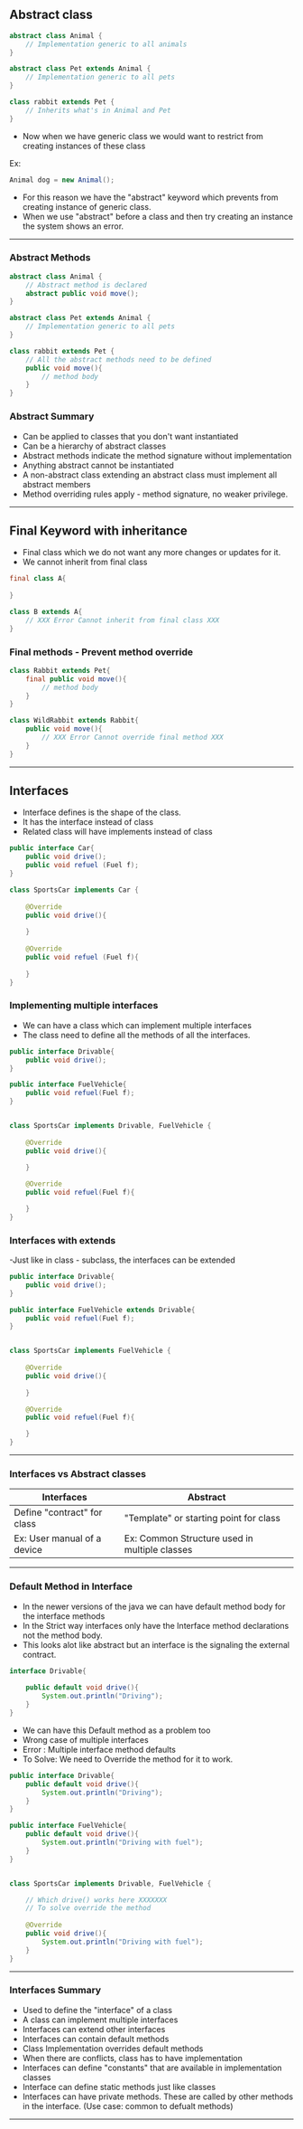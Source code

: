 ## Abstract class

```java
abstract class Animal {
    // Implementation generic to all animals
}

abstract class Pet extends Animal {
    // Implementation generic to all pets
}

class rabbit extends Pet {
    // Inherits what's in Animal and Pet
}
```

- Now when we have generic class we would want to restrict from creating instances of these class

Ex:
```java 
Animal dog = new Animal();
```

- For this reason we have the "abstract" keyword which prevents from creating instance of generic class.
- When we use "abstract" before a class and then try creating an instance the system shows an error.

________

### Abstract Methods

```java
abstract class Animal {
    // Abstract method is declared
    abstract public void move();
}

abstract class Pet extends Animal {
    // Implementation generic to all pets
}

class rabbit extends Pet {
    // All the abstract methods need to be defined
    public void move(){
        // method body
    }
}
```

### Abstract Summary

- Can be applied to classes that you don't want instantiated
- Can be a hierarchy of abstract classes
- Abstract methods indicate the method signature without implementation
- Anything abstract cannot be instantiated
- A non-abstract class extending an abstract class must implement all abstract members
- Method overriding rules apply - method signature, no weaker privilege.

__________

## Final Keyword with inheritance

- Final class which we do not want any more changes or updates for it.
- We cannot inherit from final class

```java
final class A{
    
}

class B extends A{
    // XXX Error Cannot inherit from final class XXX
}
```

### Final methods - Prevent method override

```java
class Rabbit extends Pet{
    final public void move(){
        // method body
    }
}

class WildRabbit extends Rabbit{
    public void move(){
        // XXX Error Cannot override final method XXX
    }
}
```

__________


## Interfaces

- Interface defines is the shape of the class.
- It has the interface instead of class
- Related class will have implements instead of class

```java
public interface Car{
    public void drive();
    public void refuel (Fuel f);
}

class SportsCar implements Car {
    
    @Override
    public void drive(){
        
    }
    
    @Override
    public void refuel (Fuel f){
        
    }
}
```

### Implementing multiple interfaces

- We can have a class which can implement multiple interfaces
- The class need to define all the methods of all the interfaces.

```java
public interface Drivable{
    public void drive();
}

public interface FuelVehicle{
    public void refuel(Fuel f);
}


class SportsCar implements Drivable, FuelVehicle {
    
    @Override
    public void drive(){
        
    }

    @Override
    public void refuel(Fuel f){

    }
}
```

### Interfaces with extends

-Just like in class - subclass, the interfaces can be extended


```java
public interface Drivable{
    public void drive();
}

public interface FuelVehicle extends Drivable{
    public void refuel(Fuel f);
}


class SportsCar implements FuelVehicle {
    
    @Override
    public void drive(){
        
    }

    @Override
    public void refuel(Fuel f){

    }
}
```
________

### Interfaces vs Abstract classes

| Interfaces                  | Abstract                                      |
|-----------------------------|-----------------------------------------------|
| Define "contract" for class | "Template" or starting point for class        |
| Ex: User manual of a device | Ex: Common Structure used in multiple classes |

________


### Default Method in Interface

- In the newer versions of the java we can have default method body for the interface methods
- In the Strict way interfaces only have the Interface method declarations not the method body.
- This looks alot like abstract but an interface is the signaling  the external contract.

```java
interface Drivable{
    
    public default void drive(){
        System.out.println("Driving");
    }
}
```


- We can have this Default method as a problem too
- Wrong case of multiple interfaces
- Error : Multiple interface method defaults
- To Solve: We need to Override the method for it to work.

```java
public interface Drivable{
    public default void drive(){
        System.out.println("Driving");
    }
}

public interface FuelVehicle{
    public default void drive(){
        System.out.println("Driving with fuel");
    }
}


class SportsCar implements Drivable, FuelVehicle {

    // Which drive() works here XXXXXXX
    // To solve override the method
    
    @Override
    public void drive(){
        System.out.println("Driving with fuel");
    }
}
```

_______

### Interfaces Summary

- Used to define the "interface" of a class
- A class can implement multiple interfaces
- Interfaces can extend other interfaces
- Interfaces can contain default methods
- Class Implementation overrides default methods
- When there are conflicts, class has to have implementation
- Interfaces can define "constants" that are available in implementation classes
- Interface can define static methods just like classes
- Interfaces can have private methods. These are called by other methods in the interface. (Use case: common to defualt methods)

__________
